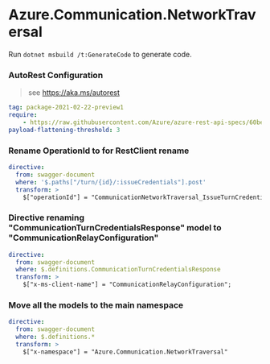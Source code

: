 # Azure.Communication.NetworkTraversal

Run `dotnet msbuild /t:GenerateCode` to generate code.

### AutoRest Configuration
> see https://aka.ms/autorest

``` yaml
tag: package-2021-02-22-preview1
require:
    - https://raw.githubusercontent.com/Azure/azure-rest-api-specs/60be518b4fa1a9fb011a0cb69ae7ca3e1cee06b1/specification/communication/data-plane/Microsoft.CommunicationServicesTurn/readme.md
payload-flattening-threshold: 3
```


### Rename OperationId to for RestClient rename

```yaml
directive:
  from: swagger-document
  where: '$.paths["/turn/{id}/:issueCredentials"].post'
  transform: >
    $["operationId"] = "CommunicationNetworkTraversal_IssueTurnCredentials";
```

### Directive renaming "CommunicationTurnCredentialsResponse" model to "CommunicationRelayConfiguration"

```yaml
directive:
  from: swagger-document
  where: $.definitions.CommunicationTurnCredentialsResponse
  transform: >
    $["x-ms-client-name"] = "CommunicationRelayConfiguration";
```

### Move all the models to the main namespace

```yaml
directive:
  from: swagger-document
  where: $.definitions.*
  transform: >
    $["x-namespace"] = "Azure.Communication.NetworkTraversal"
```
